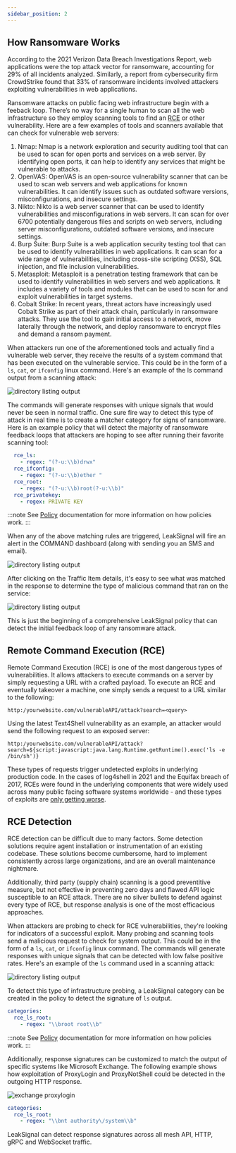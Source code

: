 ```yaml
---
sidebar_position: 2
---
```


## How Ransomware Works

According to the 2021 Verizon Data Breach Investigations Report, web applications were the top attack vector for ransomware, accounting for 29% of all incidents analyzed. Similarly, a report from cybersecurity firm CrowdStrike found that 33% of ransomware incidents involved attackers exploiting vulnerabilities in web applications.

Ransomware attacks on public facing web infrastructure begin with a feeback loop. There’s no way for a single human to scan all the web infrastructure so they employ scanning tools to find an [RCE](/Usecases/Ransomware%20and%20RCEs) or other vulnerability. Here are a few examples of tools and scanners available that can check for vulnerable web servers:

1. Nmap: Nmap is a network exploration and security auditing tool that can be used to scan for open ports and services on a web server. By identifying open ports, it can help to identify any services that might be vulnerable to attacks.
2. OpenVAS: OpenVAS is an open-source vulnerability scanner that can be used to scan web servers and web applications for known vulnerabilities. It can identify issues such as outdated software versions, misconfigurations, and insecure settings.
3. Nikto: Nikto is a web server scanner that can be used to identify vulnerabilities and misconfigurations in web servers. It can scan for over 6700 potentially dangerous files and scripts on web servers, including server misconfigurations, outdated software versions, and insecure settings.
4. Burp Suite: Burp Suite is a web application security testing tool that can be used to identify vulnerabilities in web applications. It can scan for a wide range of vulnerabilities, including cross-site scripting (XSS), SQL injection, and file inclusion vulnerabilities.
5. Metasploit: Metasploit is a penetration testing framework that can be used to identify vulnerabilities in web servers and web applications. It includes a variety of tools and modules that can be used to scan for and exploit vulnerabilities in target systems.
6. Cobalt Strike: In recent years, threat actors have increasingly used Cobalt Strike as part of their attack chain, particularly in ransomware attacks. They use the tool to gain initial access to a network, move laterally through the network, and deploy ransomware to encrypt files and demand a ransom payment.

When attackers run one of the aforementioned tools and actually find a vulnerable web server, they receive the results of a system command that has been executed on the vulnerable service. This could be in the form of a `ls`, `cat`, or `ifconfig` linux command. Here's an example of the ls command output from a scanning attack:

![directory listing output](../../static/img/ls-output.png)

The commands will generate responses with unique signals that would never be seen in normal traffic. One sure fire way to detect this type of attack in real time is to create a matcher category for signs of ransomware. Here is an example policy that will detect the majority of ransomware feedback loops that attackers are hoping to see after running their favorite scanning tool:

```yaml
  rce_ls:
    - regex: "(?-u:\\b)drwx"
  rce_ifconfig:
    - regex: "(?-u:\\b)ether "
  rce_root:
    - regex: "(?-u:\\b)root(?-u:\\b)"
  rce_privatekey:
    - regex: PRIVATE KEY
```

:::note
See [Policy](/Policy/Overview) documentation for more information on how policies work.
:::

When any of the above matching rules are triggered, LeakSignal will fire an alert in the COMMAND dashboard (along with sending you an SMS and email).

![directory listing output](../../static/img/ransomware-detected.png)

After clicking on the Traffic Item details, it's easy to see what was matched in the response to determine the type of malicious command that ran on the service:

![directory listing output](../../static/img/ransomware-signals.png)

This is just the beginning of a comprehensive LeakSignal policy that can detect the initial feedback loop of any ransomware attack.

## Remote Command Execution (RCE)

Remote Command Execution (RCE) is one of the most dangerous types of vulnerabilities. It allows attackers to execute commands on a server by simply requesting a URL with a crafted payload. To execute an RCE and eventually takeover a machine, one simply sends a request to a URL similar to the following:

```
http:/yourwebsite.com/vulnerableAPI/attack?search=<query>
```

Using the latest Text4Shell vulnerability as an example, an attacker would send the following request to an exposed server:

```
http:/yourwebsite.com/vulnerableAPI/attack?search=${script:javascript:java.lang.Runtime.getRuntime().exec('ls -e /bin/sh')}
```

These types of requests trigger undetected exploits in underlying production code. In the cases of log4shell in 2021 and the Equifax breach of 2017, RCEs were found in the underlying components that were widely used across many public facing software systems worldwide - and these types of exploits are [only getting worse](https://www.cisa.gov/known-exploited-vulnerabilities-catalog).

## RCE Detection

RCE detection can be difficult due to many factors. Some detection solutions require agent installation or instrumentation of an existing codebase. These solutions become cumbersome, hard to implement consistently across large organizations, and are an overall maintenance nightmare.

Additionally, third party (supply chain) scanning is a good preventitive measure, but not effective in preventing zero days and flawed API logic susceptible to an RCE attack.
There are no silver bullets to defend against every type of RCE, but response analysis is one of the most efficacious approaches.

When attackers are probing to check for RCE vulnerabilities, they're looking for indicators of a successful exploit. Many probing and scanning tools send a malicious request to check for system output. This could be in the form of a `ls`, `cat`, or `ifconfig` linux command. The commands will generate responses with unique signals that can be detected with low false positive rates.
Here's an example of the `ls` command used in a scanning attack:

![directory listing output](../../static/img/ls-output.png)

To detect this type of infrastructure probing, a LeakSignal category can be created in the policy to detect the signature of `ls` output.

```yaml
categories:
  rce_ls_root:
    - regex: "\\broot root\\b"
```

:::note
See [Policy](/Policy/Overview) documentation for more information on how policies work.
:::

Additionally, response signatures can be customized to match the output of specific systems like Microsoft Exchange. The following example shows how exploitation of ProxyLogin and ProxyNotShell could be detected in the outgoing HTTP response.

![exchange proxylogin](https://github.com/leaksignal/leaksignal/raw/master/assets/proxylogin-output.png)

```yaml
categories:
  rce_ls_root:
    - regex: "\\bnt authority\/system\\b"
```

LeakSignal can detect response signatures across all mesh API, HTTP, gRPC and WebSocket traffic.